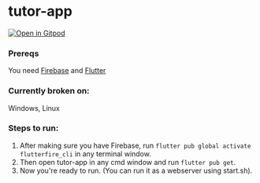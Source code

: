 # tutor-app

[![Open in Gitpod](https://gitpod.io/button/open-in-gitpod.svg)](https://gitpod.io/#https://github.com/samh06/tutor-app)

### Prereqs

You need [Firebase](https://firebase.google.com/) and [Flutter](https://flutter.dev)

### Currently broken on:

Windows, Linux

### Steps to run:

1. After making sure you have Firebase, run `flutter pub global activate flutterfire_cli` in any terminal window.
2. Then open tutor-app in any cmd window and run `flutter pub get`.
3. Now you're ready to run. (You can run it as a webserver using start.sh).
